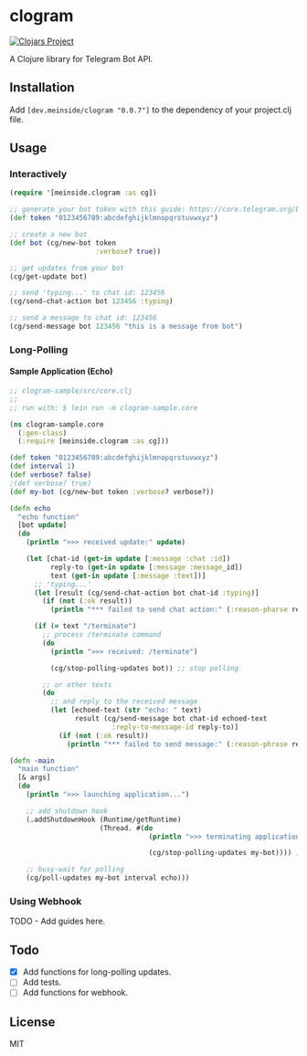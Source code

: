 # clogram

[![Clojars Project](https://img.shields.io/clojars/v/dev.meinside/clogram.svg)](https://clojars.org/dev.meinside/clogram)

A Clojure library for Telegram Bot API.

## Installation

Add `[dev.meinside/clogram "0.0.7"]` to the dependency of your project.clj file.

## Usage

### Interactively

```clojure
(require '[meinside.clogram :as cg])

;; generate your bot token with this guide: https://core.telegram.org/bots#3-how-do-i-create-a-bot
(def token "0123456789:abcdefghijklmnopqrstuvwxyz")

;; create a new bot
(def bot (cg/new-bot token
                     :verbose? true))

;; get updates from your bot
(cg/get-update bot)

;; send 'typing...' to chat id: 123456
(cg/send-chat-action bot 123456 :typing)

;; send a message to chat id: 123456
(cg/send-message bot 123456 "this is a message from bot")
```

### Long-Polling

#### Sample Application (Echo)

```clojure
;; clogram-sample/src/core.clj
;;
;; run with: $ lein run -m clogram-sample.core

(ns clogram-sample.core
  (:gen-class)
  (:require [meinside.clogram :as cg]))

(def token "0123456789:abcdefghijklmnopqrstuvwxyz")
(def interval 1)
(def verbose? false)
;(def verbose? true)
(def my-bot (cg/new-bot token :verbose? verbose?))

(defn echo
  "echo function"
  [bot update]
  (do
    (println ">>> received update:" update)

    (let [chat-id (get-in update [:message :chat :id])
          reply-to (get-in update [:message :message_id])
          text (get-in update [:message :text])]
      ;; 'typing...'
      (let [result (cg/send-chat-action bot chat-id :typing)]
        (if (not (:ok result))
          (println "*** failed to send chat action:" (:reason-pharse result))))

      (if (= text "/terminate")
        ;; process /terminate command
        (do
          (println ">>> received: /terminate")

          (cg/stop-polling-updates bot)) ;; stop polling

        ;; or other texts
        (do
          ;; and reply to the received message
          (let [echoed-text (str "echo: " text)
                result (cg/send-message bot chat-id echoed-text
                         :reply-to-message-id reply-to)]
            (if (not (:ok result))
              (println "*** failed to send message:" (:reason-phrase result)))))))))

(defn -main
  "main function"
  [& args]
  (do
    (println ">>> launching application...")

    ;; add shutdown hook
    (.addShutdownHook (Runtime/getRuntime)
                      (Thread. #(do
                                  (println ">>> terminating application...")

                                  (cg/stop-polling-updates my-bot)))) ;; stop polling

    ;; busy-wait for polling
    (cg/poll-updates my-bot interval echo)))

```

### Using Webhook

TODO - Add guides here.

## Todo

- [x] Add functions for long-polling updates.
- [ ] Add tests.
- [ ] Add functions for webhook.

## License

MIT

